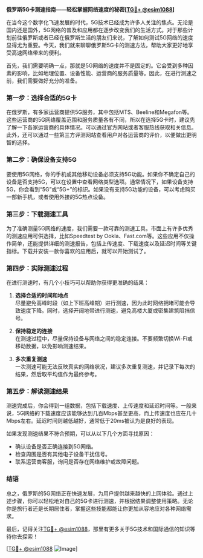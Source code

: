 **俄罗斯5G卡测速指南——轻松掌握网络速度的秘密[[TG💪+ @esim1088](https://t.me/s/esim1088)]**

在当今这个数字化飞速发展的时代，5G技术已经成为许多人关注的焦点。无论是国内还是国外，5G网络的普及和应用都在逐步改变我们的生活方式。对于那些计划前往俄罗斯或者已经在俄罗斯生活的朋友们来说，了解如何测试5G网络的速度显得尤为重要。今天，我们就来聊聊俄罗斯5G卡的测速方法，帮助大家更好地享受高速网络带来的便利。

首先，我们需要明确一点，那就是5G网络的速度并不是固定的。它会受到多种因素的影响，比如地理位置、设备性能、运营商的服务质量等。因此，在进行测速之前，我们需要做好充分的准备。

### **第一步：选择合适的5G卡**

在俄罗斯，有多家运营商提供5G服务，其中包括MTS、Beeline和Megafon等。这些运营商的5G网络覆盖范围和服务质量各有不同，所以在选择5G卡时，建议先了解一下各家运营商的具体情况。可以通过官方网站或者客服热线获取相关信息。此外，还可以通过一些第三方评测网站查看用户对各运营商的评价，以便做出更明智的选择。

### **第二步：确保设备支持5G**

要使用5G网络，你的手机或其他移动设备必须支持5G功能。如果你不确定自己的设备是否支持5G，可以在设置中查看网络类型选项。通常情况下，如果设备支持5G，你会看到“5G”或“5G+”的标识。如果没有支持5G功能的设备，可以考虑购买一部新手机，或者使用外接的5G热点设备。

### **第三步：下载测速工具**

为了准确测量5G网络的速度，我们需要一款可靠的测速工具。市面上有许多优秀的测速应用可供选择，比如Speedtest by Ookla、Fast.com等。这些应用不仅操作简单，还能提供详细的测速报告，包括上传速度、下载速度以及延迟时间等关键指标。下载并安装一款你喜欢的应用后，就可以开始测试了。

### **第四步：实际测速过程**

在进行测速时，有几个小技巧可以帮助你获得更准确的结果：

1. **选择合适的时间和地点**  
   尽量避免高峰时段（如上下班高峰期）进行测速，因为此时网络拥堵可能会导致速度下降。同时，选择开阔地带进行测速，避免高楼大厦或密集建筑阻挡信号。

2. **保持稳定的连接**  
   在测速过程中，尽量保持设备与网络之间的稳定连接。不要频繁切换Wi-Fi或移动数据，以免影响测速结果。

3. **多次重复测速**  
   一次测速可能无法反映真实的网络状况，建议多次重复测速，并记录下每次的结果，然后取平均值作为最终参考。

### **第五步：解读测速结果**

测速完成后，你会得到一组数据，包括下载速度、上传速度和延迟时间等。一般来说，5G网络的下载速度应该能够达到几百Mbps甚至更高，而上传速度也应在几十Mbps左右。延迟时间则越低越好，通常低于20ms被认为是良好的表现。

如果发现测速结果不符合预期，可以从以下几个方面寻找原因：
- 确认设备是否正确连接到5G网络。
- 检查周围是否有其他电子设备干扰信号。
- 联系运营商客服，询问是否存在网络维护或故障问题。

### **结语**

总之，俄罗斯的5G网络正在快速发展，为用户提供越来越快的上网体验。通过上述步骤，你可以轻松地对自己的5G卡进行测速，并根据结果调整使用策略。无论你是旅行者还是长期居住者，掌握这些技能都能让你更加从容地应对各种网络需求。

最后，记得关注[TG💪+ @esim1088](https://t.me/s/esim1088)，那里有更多关于5G技术和国际通信的知识等待你去探索！

[[TG💪+ @esim1088](https://t.me/s/esim1088) ![Image](https://i.postimg.cc/4NQfJmqS/Snipaste-2025-05-13-00-14-12.png)]